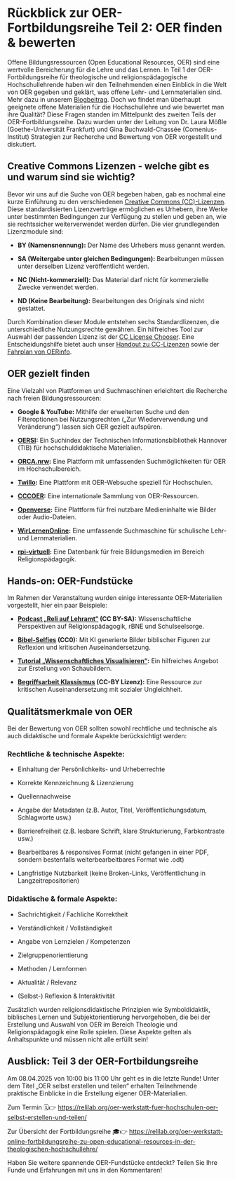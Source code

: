 # Rückblick zur OER-Fortbildungsreihe Teil 2: OER finden & bewerten

Offene Bildungsressourcen (Open Educational Resources, OER) sind eine wertvolle Bereicherung für die Lehre und das Lernen. In Teil 1 der OER-Fortbildungsreihe für theologische und religionspädagogische Hochschullehrende haben wir den Teilnehmenden einen Einblick in die Welt von OER gegeben und geklärt, was offene Lehr- und Lernmaterialien sind. Mehr dazu in unserem [Blogbeitrag](https://oer.community/oer-fortbildungsreihe-1/). Doch wo findet man überhaupt geeignete offene Materialien für die Hochschullehre und wie bewertet man ihre Qualität? Diese Fragen standen im Mittelpunkt des zweiten Teils der OER-Fortbildungsreihe. Dazu wurden unter der Leitung von Dr. Laura Mößle (Goethe-Universität Frankfurt) und Gina Buchwald-Chassée (Comenius-Institut)  Strategien zur Recherche und Bewertung von OER vorgestellt und diskutiert.

## Creative Commons Lizenzen - welche gibt es und warum sind sie wichtig?

Bevor wir uns auf die Suche von OER begeben haben, gab es nochmal eine kurze Einführung zu den verschiedenen [Creative Commons (CC)-Lizenzen](https://creativecommons.org/). Diese standardisierten Lizenzverträge ermöglichen es Urhebern, ihre Werke unter bestimmten Bedingungen zur Verfügung zu stellen und geben an, wie sie rechtssicher weiterverwendet werden dürfen. Die vier grundlegenden Lizenzmodule sind:​

- **BY (Namensnennung):** Der Name des Urhebers muss genannt werden.​

- **SA (Weitergabe unter gleichen Bedingungen):** Bearbeitungen müssen unter derselben Lizenz veröffentlicht werden.​

- **NC (Nicht-kommerziell):** Das Material darf nicht für kommerzielle Zwecke verwendet werden.​

- **ND (Keine Bearbeitung):** Bearbeitungen des Originals sind nicht gestattet.​

Durch Kombination dieser Module entstehen sechs Standardlizenzen, die unterschiedliche Nutzungsrechte gewähren. Ein hilfreiches Tool zur Auswahl der passenden Lizenz ist der [CC License Chooser](https://chooser-beta.creativecommons.org/). Eine Entscheidungshilfe bietet auch unser [Handout zu CC-Lizenzen](https://oer.community/oer-und-oep/handout-cc-lizenzen.pdf) sowie der [Fahrplan von OERinfo](https://open-educational-resources.de/cc-lizenz-infografik/).

## OER gezielt finden

Eine Vielzahl von Plattformen und Suchmaschinen erleichtert die Recherche nach freien Bildungsressourcen:

- **Google & YouTube:** Mithilfe der erweiterten Suche und den Filteroptionen bei Nutzungsrechten („Zur Wiederverwendung und Veränderung“) lassen sich OER gezielt aufspüren.

- **[OERSI](https://oersi.org/resources/):** Ein Suchindex der Technischen Informationsbibliothek Hannover (TIB) für hochschuldidaktische Materialien.

- **[ORCA.nrw](https://www.orca.nrw/oer/oer-finden/):** Eine Plattform mit umfassenden Suchmöglichkeiten für OER im Hochschulbereich.

- **[Twillo](https://www.twillo.de/oer/web/):** Eine Plattform mit OER-Websuche speziell für Hochschulen.

- **[CCCOER](https://www.cccoer.org/using-oer/find-oer/):** Eine internationale Sammlung von OER-Ressourcen.

- **[Openverse](https://openverse.org/):** Eine Plattform für frei nutzbare Medieninhalte wie Bilder oder Audio-Dateien.

- **[WirLernenOnline](https://wirlernenonline.de/):** Eine umfassende Suchmaschine für schulische Lehr- und Lernmaterialien.

- **[rpi-virtuell](https://rpi-virtuell.de):** Eine Datenbank für freie Bildungsmedien im Bereich Religionspädagogik.


## Hands-on: OER-Fundstücke

Im Rahmen der Veranstaltung wurden einige interessante OER-Materialien vorgestellt, hier ein paar Beispiele:

- **[Podcast „Reli auf Lehramt“](https://oersi.org/resources/aHR0cHM6Ly93d3cuZWR1bGFicy51bmkta29lbG4uZGUvaWxpYXMucGhwP2Jhc2VDbGFzcz1pbHJlcG9zaXRvcnlndWkmcmVmX2lkPTE1MDk4) (CC BY-SA):** Wissenschaftliche Perspektiven auf Religionspädagogik, rBNE und Schulseelsorge. 

- **[Bibel-Selfies](https://git.rpi-virtuell.de/Comenius-Institut/KI-religionsbezogen/src/branch/main/bibel-selfies.md) (CC0):** Mit KI generierte Bilder biblischer Figuren zur Reflexion und kritischen Auseinandersetzung.

- **[Tutorial „Wissenschaftliches Visualisieren“](https://methodenkompetenz.blogs.uni-hamburg.de/tutorial-wissenschaftliche-visualisierung/):** Ein hilfreiches Angebot zur Erstellung von Schaubildern.

- **[Begriffsarbeit Klassismus](https://oer-portal.uni-graz.at/edu-sharing/components/render/34d1e868-e612-474b-8277-08453a702dc8) (CC-BY Lizenz):** Eine Ressource zur kritischen Auseinandersetzung mit sozialer Ungleichheit.

## Qualitätsmerkmale von OER

Bei der Bewertung von OER sollten sowohl rechtliche und technische als auch didaktische und formale Aspekte berücksichtigt werden:​

### Rechtliche & technische Aspekte:

- Einhaltung der Persönlichkeits- und Urheberrechte​

- Korrekte Kennzeichnung & Lizenzierung​

- Quellennachweise​

- Angabe der Metadaten​ (z.B. Autor, Titel, Veröffentlichungsdatum, Schlagworte usw.)

- Barrierefreiheit​ (z.B. lesbare Schrift, klare Strukturierung, Farbkontraste usw.)

- Bearbeitbares & responsives Format​ (nicht gefangen in einer PDF, sondern bestenfalls weiterbearbeitbares Format wie .odt)

- Langfristige Nutzbarkeit​ (keine Broken-Links, Veröffentlichung in Langzeitrepositorien)


### Didaktische & formale Aspekte:

- Sachrichtigkeit / Fachliche Korrektheit​

- Verständlichkeit / Vollständigkeit​

- Angabe von Lernzielen / Kompetenzen​

- Zielgruppenorientierung​

- Methoden / Lernformen​

- Aktualität / Relevanz​

- (Selbst-) Reflexion & Interaktivität​

Zusätzlich wurden religionsdidaktische Prinzipien wie Symboldidaktik, biblisches Lernen und Subjektorientierung hervorgehoben, die bei der Erstellung und Auswahl von OER im Bereich Theologie und Religionspädagogik eine Rolle spielen. Diese Aspekte gelten als Anhaltspunkte und müssen nicht alle erfüllt sein!


## Ausblick: Teil 3 der OER-Fortbildungsreihe

Am 08.04.2025 von 10:00 bis 11:00 Uhr geht es in die letzte Runde! Unter dem Titel „OER selbst erstellen und teilen“ erhalten Teilnehmende praktische Einblicke in die Erstellung eigener OER-Materialien.

Zum Termin 🗓️👉 https://relilab.org/oer-werkstatt-fuer-hochschulen-oer-selbst-erstellen-und-teilen/

Zur Übersicht der Fortbildungsreihe 🎓👉 https://relilab.org/oer-werkstatt-online-fortbildungsreihe-zu-open-educational-resources-in-der-theologischen-hochschullehre/

Haben Sie weitere spannende OER-Fundstücke entdeckt? Teilen Sie Ihre Funde und Erfahrungen mit uns in den Kommentaren!

